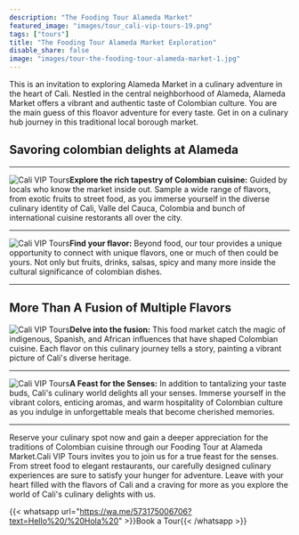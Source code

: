 ```yaml
---
description: "The Fooding Tour Alameda Market"
featured_image: "images/tour_cali-vip-tours-19.png"
tags: ["tours"]
title: "The Fooding Tour Alameda Market Exploration"
disable_share: false
image: "images/tour-the-fooding-tour-alameda-market-1.jpg"
---
```


This is an invitation to exploring Alameda Market in a culinary adventure in the heart of Cali. Nestled in the central neighborhood of Alameda, Alameda Market offers a vibrant and authentic taste of Colombian culture. You are the main guess of this floavor adventure for every taste. Get in on a culinary hub journey in this traditional local borough market.

## **Savoring colombian delights at Alameda**

---

![Cali VIP Tours](/images/tour_entry_8.jpg)**Explore the rich tapestry of Colombian cuisine:** Guided by locals who know the market inside out. Sample a wide range of flavors, from exotic fruits to street food, as you immerse yourself in the diverse culinary identity of Cali, Valle del Cauca, Colombia and bunch of international cuisine restorants all over the city.

---

![Cali VIP Tours](/images/tour_entry_9.jpg)**Find your flavor:**
Beyond food, our tour provides a unique opportunity to connect with unique flavors, one or much of then could be yours. Not only but fruits, drinks, salsas, spicy and many more inside the cultural significance of colombian dishes.

---

## More Than A Fusion of Multiple Flavors

![Cali VIP Tours](/images/tour_entry_10.jpg)**Delve into the fusion:** This food market catch the magic of indigenous, Spanish, and African influences that have shaped Colombian cuisine. Each flavor on this culinary journey tells a story, painting a vibrant picture of Cali's diverse heritage.

---

![Cali VIP Tours](/images/tour_entry_11.jpg)**A Feast for the Senses:** In addition to tantalizing your taste buds, Cali's culinary world delights all your senses. Immerse yourself in the vibrant colors, enticing aromas, and warm hospitality of Colombian culture as you indulge in unforgettable meals that become cherished memories.

---

Reserve your culinary spot now and gain a deeper appreciation for the traditions of Colombian cuisine through our Fooding Tour at Alameda Market.Cali VIP Tours invites you to join us for a true feast for the senses. From street food to elegant restaurants, our carefully designed culinary experiences are sure to satisfy your hunger for adventure. Leave with your heart filled with the flavors of Cali and a craving for more as you explore the world of Cali's culinary delights with us.

{{< whatsapp url="https://wa.me/573175006706?text=Hello%20/%20Hola%20" >}}Book a Tour{{< /whatsapp >}}
